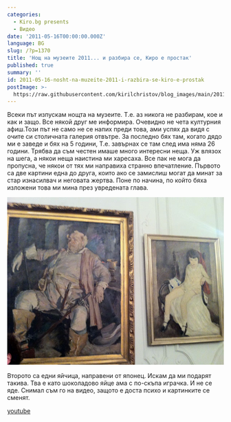 ```yaml
---
categories:
  - Kiro.bg presents
  - Видео
date: '2011-05-16T00:00:00.000Z'
language: BG
slug: /?p=1370
title: 'Нощ на музеите 2011... и разбира се, Киро е простак'
published: true
summary: ''
id: 2011-05-16-nosht-na-muzeite-2011-i-razbira-se-kiro-e-prostak
postImage: >-
  https://raw.githubusercontent.com/kirilchristov/blog_images/main/2011/05/galeria.jpg
---
```


Всеки път изпускам нощта на музеите. Т.е. аз никога не разбирам, кое и как и защо. Все някой друг ме информира. Очевидно не чета културния афиш.Този път не само не се напих преди това, ами успях да видя с очите си столичната галерия отвътре. За последно бях там, когато дядо ми е заведе и бях на 5 години, Т.е. завърнах се там след има няма 26 години. Трябва да съм честен имаше много интересни неща. Уж влязох на шега, а някои неща наистина ми харесаха. Все пак не мога да пропусна, че някои от тях ми направиха странно впечатление. Първото са две картини една до друга, които ако се замислиш могат да минат за стар изнасилвач и неговата жертва. Поне по начина, по който бяха изложени това ми мина през увредената глава. 

![](https://raw.githubusercontent.com/kirilchristov/blog_images/main/2011/05/galeria.jpg)

 Второто са едни яйчица, направени от японец. Искам да ми подарят такива. Тва е като шоколадово яйце ама с по-скъпа играчка. И не се яде. Снимал съм го на видео, защото е доста психо и картинките се сменят.

[youtube](https://www.youtube.com/watch?v=liIRyMUySeQ)
